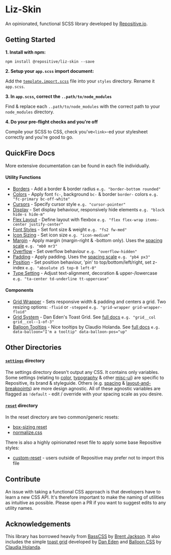 # Liz-Skin

An opinionated, functional SCSS library developed by [Repositive.io](https://repositive.io/).

## Getting Started

**1. Install with npm:** 

`npm install @repositive/liz-skin --save`

**2. Setup your `app.scss` import document:** 

Add the [`template.import.scss`](https://github.com/repositive/liz-skin/blob/master/template.import.scss) file into your `styles` directory. Rename it `app.scss`.

**3. In `app.scss`, correct the `..path/to/node_modules`**

Find & replace each `..path/to/node_modules` with the correct path to your `node_modules` directory.

**4. Do your pre-flight checks and you're off**

Compile your SCSS to CSS, check you've`<link>`-ed your stylesheet correctly and you're good to go.

## QuickFire Docs

More extensive documentation can be found in each file individually.

#### Utility Functions
* [Borders](https://github.com/repositive/liz-skin/blob/master/utilities/_border.scss) - Add a border & border radius `e.g. "border-bottom rounded"`
* [Colors](https://github.com/repositive/liz-skin/blob/master/utilities/_color.scss) - Apply font `fc-`, background `bc-` & border `border-` colors `e.g. "fc-primary bc-off-white"`
* [Cursors](https://github.com/repositive/liz-skin/blob/master/utilities/_cursor.scss) - Specify cursor style `e.g. "cursor-pointer"` 
* [Display](https://github.com/repositive/liz-skin/blob/master/utilities/_display.scss) - Set display behaviour, responsively hide elements `e.g. "block hide-s hide-m"`
* [Flex Layout](https://github.com/repositive/liz-skin/blob/master/utilities/_flex.scss) - Define layout with flexbox `e.g. "flex flex-wrap items-center justify-center"`
* [Font Styles](https://github.com/repositive/liz-skin/blob/master/utilities/_font-styles.scss) - Set font size & weight `e.g. "fs2 fw-med"`
* [Icon Sizing](https://github.com/repositive/liz-skin/blob/master/utilities/_icon.scss) - Set icon size `e.g. "icon-medium"`
* [Margin](https://github.com/repositive/liz-skin/blob/master/utilities/_margin.scss) - Apply margin (margin-right & -bottom only). Uses the [spacing scale](https://github.com/repositive/liz-skin/blob/master/settings/_spacing.scss) `e.g. "mb0 mr3"`
* [Overflow](https://github.com/repositive/liz-skin/blob/master/utilities/_overflow.scss) - Set overflow behaviour `e.g. "overflow-hidden"`
* [Padding](https://github.com/repositive/liz-skin/blob/master/utilities/_padding.scss) - Apply padding. Uses the [spacing scale](https://github.com/repositive/liz-skin/blob/master/settings/_spacing.scss) `e.g. "pb4 px3"`
* [Position](https://github.com/repositive/liz-skin/blob/master/utilities/_position.scss) - Set position behaviour, 'pin' to top/bottom/left/right, set z-index `e.g. "absolute z5 top-0 left-0"` 
* [Type Setting](https://github.com/repositive/liz-skin/blob/master/utilities/_type-setting.scss) - Adjust text-alignment, decoration & upper-/lowercase `e.g. "ta-center td-underline tt-uppercase"` 

#### Components

* [Grid Wrapper](https://github.com/repositive/liz-skin/blob/master/components/_grid-wrapper.scss) - Sets responsive width & padding and centers a grid. Two resizing options: `-fluid` or `-stepped` `e.g. "grid-wrapper grid-wrapper-fluid"`
* [Grid System](https://github.com/repositive/liz-skin/blob/master/components_toast-grid.scss) - Dan Eden's Toast Grid. See [full docs](https://github.com/daneden/toast) `e.g. "grid__col grid__col--1-of-3"`
* [Balloon Tooltips](https://github.com/repositive/liz-skin/blob/master/components/_balloons.scss) - Nice tooltips by Claudio Holanda. See [full docs](https://kazzkiq.github.io/balloon.css/) `e.g. data-balloon="I'm a tooltip" data-balloon-pos="up"`

## Other Directories

#### [`settings`](https://github.com/repositive/liz-skin/tree/master/settings) directory

The settings directory doesn't output any CSS. It contains only variables. Some settings (relating to [color](https://github.com/repositive/liz-skin/blob/master/settings/_color.scss), [typography](https://github.com/repositive/liz-skin/blob/master/settings/_typography.scss) & other [misc-ui](https://github.com/repositive/liz-skin/blob/master/settings/_misc-ui.scss)) are specific to Repositive, its brand & styleguide. Others (e.g. [spacing](https://github.com/repositive/liz-skin/blob/master/settings/_spacing.scss) & [layout-and-breakpoints](https://github.com/repositive/liz-skin/blob/master/settings/_layout-and-breakpoints.scss)) are more design agnostic. All of these agnostic variables are flagged as `!default` - edit / override with your spacing scale as you desire.

#### [`reset`](https://github.com/repositive/liz-skin/tree/master/reset) directory

In the reset directory are two common/generic resets:
* [box-sizing reset](https://github.com/repositive/liz-skin/blob/master/reset/_box-sizing.scss)
* [normalize.css](https://github.com/repositive/liz-skin/blob/master/reset/_normalize.scss)

There is also a highly opinionated reset file to apply some base Repositive styles:

* [custom-reset](https://github.com/repositive/liz-skin/blob/master/reset/_custom-reset.scss) - users outside of Repositive may prefer not to import this file

## Contribute
An issue with taking a functional CSS approach is that developers have to learn a new CSS API. It's therefore important to make the naming of utilities as intuitive as possible. Please open a PR if you want to suggest edits to any utility names. 

## Acknowledgements

This library has borrowed heavily from [BassCSS](http://basscss.com/) by [Brent Jackson](http://jxnblk.com/). It also includes the simple [toast grid](https://daneden.github.io/Toast/) developed by [Dan Eden](https://daneden.me/) and [Balloon CSS](https://kazzkiq.github.io/balloon.css/) by [Claudia Holanda](https://github.com/kazzkiq).
